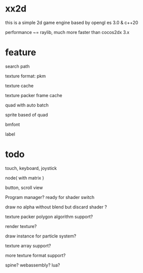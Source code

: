 # xx2d

this is a simple 2d game engine based by opengl es 3.0 & c++20

performance ~= raylib, much more faster than cocos2dx 3.x

# feature

search path

texture format: pkm

texture cache

texture packer frame cache

quad with auto batch

sprite based of quad

bmfont

label

# todo

touch, keyboard, joystick

node( with matrix )

button, scroll view

Program manager? ready for shader switch

draw no alpha without blend but discard shader ?

texture packer polygon algorithm support?

render texture?

draw instance for particle system?

texture array support?

more texture format support?

spine? webassembly? lua? 
